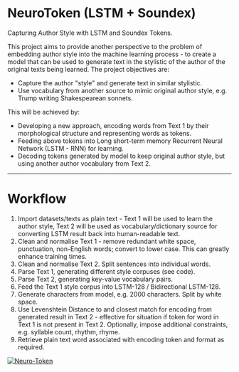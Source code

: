 # NeuroToken (LSTM + Soundex)
Capturing Author Style with LSTM and Soundex Tokens.

This project aims to provide another perspective to the problem of embedding author style into the machine learning process - to create
a model that can be used to generate text in the stylistic of the author of the original texts being learned. The project objectives are:

- Capture the author "style" and generate text in similar stylistic.
- Use vocabulary from another source to mimic original author style, e.g. Trump writing Shakespearean sonnets.

This will be achieved by:
- Developing a new approach, encoding words from Text 1 by their morphological structure and representing words as tokens.
- Feeding above tokens into Long short-term memory Recurrent Neural Network (LSTM - RNN) for learning.
- Decoding tokens generated by model to keep original author style, but using another author vocabulary from Text 2.

---
# Workflow

1. Import datasets/texts as plain text - Text 1 will be used to learn the author style, Text 2 will be used as vocabulary/dictionary source
for converting LSTM result back into human-readable text.
2. Clean and normalise Text 1 - remove redundant white space, punctuation, non-English words; convert to lower case. This can greatly enhance training times.
3. Clean and normalise Text 2. Split sentences into individual words.
4. Parse Text 1, generating different style corpuses (see code).
5. Parse Text 2, generating key-value vocabulary pairs.
6. Feed the Text 1 style corpus into LSTM-128 / Bidirectional LSTM-128.
7. Generate characters from model, e.g. 2000 characters. Split by white space.
8. Use Levenshtein Distance to and closest match for encoding from generated result in Text 2 - effective for situation if token for word in Text 1 is not present in Text 2. Optionally, impose additional
constraints, e.g. syllable count, rhythm, rhyme.
9. Retrieve plain text word associated with encoding token and format as required.

<a href="https://ibb.co/XkSnKkb"><img src="https://i.ibb.co/prJHMrx/Neuro-Token.png" alt="Neuro-Token" border="0"></a>
